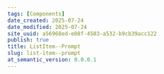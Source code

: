 ```yaml
---
tags: [Components]
date_created: 2025-07-24
date_modified: 2025-07-24
site_uuid: a56968ed-e08f-4503-a532-b9cb39acc122
publish: true
title: ListItem--Prompt
slug: list-item--prompt
at_semantic_version: 0.0.0.1
---
```

